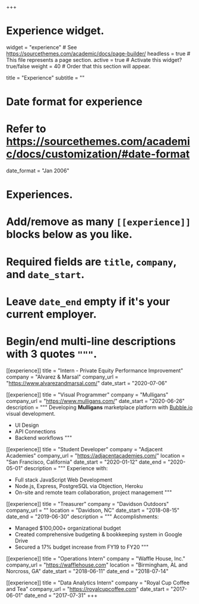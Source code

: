 +++
# Experience widget.
widget = "experience"  # See https://sourcethemes.com/academic/docs/page-builder/
headless = true  # This file represents a page section.
active = true  # Activate this widget? true/false
weight = 40  # Order that this section will appear.

title = "Experience"
subtitle = ""

# Date format for experience
#   Refer to https://sourcethemes.com/academic/docs/customization/#date-format
date_format = "Jan 2006"

# Experiences.
#   Add/remove as many `[[experience]]` blocks below as you like.
#   Required fields are `title`, `company`, and `date_start`.
#   Leave `date_end` empty if it's your current employer.
#   Begin/end multi-line descriptions with 3 quotes `"""`.

[[experience]]
  title = "Intern - Private Equity Performance Improvement"
  company = "Alvarez & Marsal"
  company_url = "https://www.alvarezandmarsal.com/"
  date_start = "2020-07-06"

[[experience]]
  title = "Visual Programmer"
  company = "Mulligans"
  company_url = "https://www.mulligans.com/"
  date_start = "2020-06-26"
  description = """
  Developing **Mulligans** marketplace platform with [Bubble.io](https://www.bubble.io) visual development.

  * UI Design
  * API Connections
  * Backend workflows
  """

[[experience]]
  title = "Student Developer"
  company = "Adjacent Academies"
  company_url = "https://adjacentacademies.com/"
  location = "San Francisco, California"
  date_start = "2020-01-12"
  date_end = "2020-05-01"
  description = """
  Experience with:

  * Full stack JavaScript Web Development
  * Node.js, Express, PostgreSQL via Objection, Heroku
  * On-site and remote team collaboration, project management
  """

[[experience]]
  title = "Treasurer"
  company = "Davidson Outdoors"
  company_url = ""
  location = "Davidson, NC"
  date_start = "2018-08-15"
  date_end = "2019-06-30"
  description = """
  Accomplishments:

  * Managed $100,000+ organizational budget
  * Created comprehensive budgeting & bookkeeping system in Google Drive
  * Secured a 17% budget increase from FY19 to FY20
  """

[[experience]]
  title = "Operations Intern"
  company = "Waffle House, Inc."
  company_url = "https://wafflehouse.com"
  location = "Birmingham, AL and Norcross, GA"
  date_start = "2018-06-11"
  date_end = "2018-07-14"

[[experience]]
  title = "Data Analytics Intern"
  company = "Royal Cup Coffee and Tea"
  company_url = "https://royalcupcoffee.com"
  date_start = "2017-06-01"
  date_end = "2017-07-31"
+++

